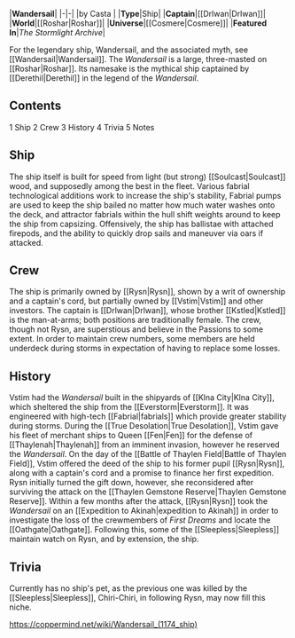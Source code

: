 

|**Wandersail**|
|-|-|
|by  Casta |
|**Type**|Ship|
|**Captain**|[[Drlwan\|Drlwan]]|
|**World**|[[Roshar\|Roshar]]|
|**Universe**|[[Cosmere\|Cosmere]]|
|**Featured In**|*The Stormlight Archive*|

For the legendary ship, Wandersail, and the associated myth, see [[Wandersail\|Wandersail]].
The *Wandersail* is a large, three-masted  on [[Roshar\|Roshar]]. Its namesake is the mythical ship captained by [[Derethil\|Derethil]] in the legend of the *Wandersail*.

## Contents

1 Ship
2 Crew
3 History
4 Trivia
5 Notes


## Ship
The ship itself is built for speed from light (but strong) [[Soulcast\|Soulcast]] wood, and supposedly among the best in the fleet. Various fabrial technological additions work to increase the ship's stability, Fabrial pumps are used to keep the ship bailed no matter how much water washes onto the deck, and attractor fabrials within the hull shift weights around to keep the ship from capsizing. Offensively, the ship has ballistae with attached firepods, and the ability to quickly drop sails and maneuver via oars if attacked.

## Crew
The ship is primarily owned by [[Rysn\|Rysn]], shown by a writ of ownership and a captain's cord, but partially owned by [[Vstim\|Vstim]] and other investors. The captain is [[Drlwan\|Drlwan]], whose brother [[Kstled\|Kstled]] is the man-at-arms; both positions are traditionally female. The crew, though not Rysn, are superstious and believe in the Passions to some extent. In order to maintain crew numbers, some members are held underdeck during storms in expectation of having to replace some losses.

## History
Vstim had the *Wandersail* built in the shipyards of [[Klna City\|Klna City]], which sheltered the ship from the [[Everstorm\|Everstorm]]. It was engineered with high-tech [[Fabrial\|fabrials]] which provide greater stability during storms.
During the [[True Desolation\|True Desolation]], Vstim gave his fleet of merchant ships to Queen [[Fen\|Fen]] for the defense of [[Thaylenah\|Thaylenah]] from an imminent invasion, however he reserved the *Wandersail*. On the day of the [[Battle of Thaylen Field\|Battle of Thaylen Field]], Vstim offered the deed of the ship to his former pupil [[Rysn\|Rysn]], along with a captain's cord and a promise to finance her first expedition. Rysn initially turned the gift down, however, she reconsidered after surviving the attack on the [[Thaylen Gemstone Reserve\|Thaylen Gemstone Reserve]].
Within a few months after the attack, [[Rysn\|Rysn]] took the *Wandersail* on an [[Expedition to Akinah\|expedition to Akinah]] in order to investigate the loss of the crewmembers of *First Dreams* and locate the [[Oathgate\|Oathgate]]. Following this, some of the [[Sleepless\|Sleepless]] maintain watch on Rysn, and by extension, the ship.

## Trivia
Currently has no ship's pet, as the previous one was killed by the [[Sleepless\|Sleepless]], Chiri-Chiri, in following Rysn, may now fill this niche.


https://coppermind.net/wiki/Wandersail_(1174_ship)